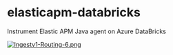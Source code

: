 # elasticapm-databricks
Instrument Elastic APM Java agent on Azure DataBricks

[![Ingestv1-Routing-6.png](https://i.postimg.cc/d3F7hCz2/Ingestv1-Routing-6.png)](https://postimg.cc/8Jyk37kc)